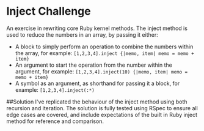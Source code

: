 Inject Challenge
================

An exercise in rewriting core Ruby kernel methods. The inject method is used to reduce the numbers in an array, by passing it either:

* A block to simply perform an operation to combine the numbers within the array, for example:
`[1,2,3,4].inject {|memo, item| memo = memo + item}`
* An argument to start the operation from the number within the argument, for example: 
`[1,2,3,4].inject(10) {|memo, item| memo = memo + item}`
* A symbol as an argument, as shorthand for passing it a block, for example: 
`[1,2,3,4].inject(:*)`

##Solution
I've replicated the behaviour of the inject method using both recursion and iteration. The solution is fully tested using RSpec to ensure all edge cases are covered, and include expectations of the built in Ruby inject method for reference and comparison.


